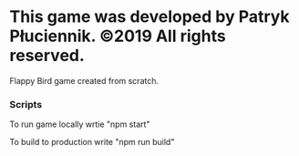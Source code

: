 # This game was developed by Patryk Płuciennik. ©2019 All rights reserved.

Flappy Bird game created from scratch.

### Scripts

To run game locally wrtie "npm start"

To build to production write "npm run build"
